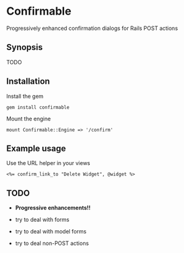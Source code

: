 # Confirmable #

Progressively enhanced confirmation dialogs for Rails POST actions

## Synopsis ##

TODO

## Installation ##

Install the gem

    gem install confirmable

Mount the engine

    mount Confirmable::Engine => '/confirm'

## Example usage ##

Use the URL helper in your views

    <%= confirm_link_to "Delete Widget", @widget %>

## TODO ##

  * **Progressive enhancements!!**

  * try to deal with forms

  * try to deal with model forms

  * try to deal non-POST actions
